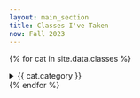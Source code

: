 ```yaml
---
layout: main_section
title: Classes I've Taken
now: Fall 2023
---
```

{% for cat in site.data.classes %}
  <details>
    <summary>
      {{ cat.category }}
    </summary>
    <table>
      <thead>
        <tr>
          <th>#</th>
          <th>Name</th>
          <th>Term</th>
        </tr>
      </thead>
      <tbody>
        {% for cl in cat.classes %}
          <tr>
            <td class="course">
              {{ cl.number }}
              {% if cl.old_number %}
                <sub>
                  [{{ cl.old_number }}]
                </sub>
              {% endif %}
            </td>
            <td>{{ cl.name }}</td>
            <td class="course">
              {% if cl.semester == "ASE" %}
                <span data-tooltip="Advanced Standing Exam">ASE</span>
              {% elsif cl.semester == page.now %}
                <em>{{ cl.semester }}</em>
              {% else %}
                {{ cl.semester }}
              {% endif %}
            </td>
          </tr>
        {% endfor %}
      </tbody>
    </table>
  </details>
{% endfor %}
